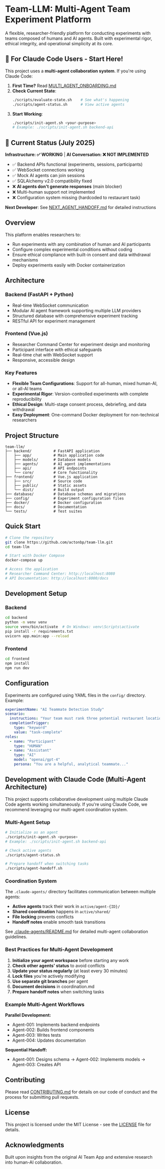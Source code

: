 # Team-LLM: Multi-Agent Team Experiment Platform

A flexible, researcher-friendly platform for conducting experiments with teams composed of humans and AI agents. Built with experimental rigor, ethical integrity, and operational simplicity at its core.

## 🤖 For Claude Code Users - Start Here!

This project uses a **multi-agent collaboration system**. If you're using Claude Code:

1. **First Time?** Read [MULTI_AGENT_ONBOARDING.md](MULTI_AGENT_ONBOARDING.md)
2. **Check Current State**: 
   ```bash
   ./scripts/evaluate-state.sh    # See what's happening
   ./scripts/agent-status.sh      # View active agents
   ```
3. **Start Working**:
   ```bash
   ./scripts/init-agent.sh <your-purpose>
   # Example: ./scripts/init-agent.sh backend-api
   ```

## 🚧 Current Status (July 2025)

**Infrastructure: ✅ WORKING** | **AI Conversation: ❌ NOT IMPLEMENTED**

- ✅ Backend APIs functional (experiments, sessions, participants)
- ✅ WebSocket connections working
- ✅ Mock AI agents can join sessions
- ✅ SQLAlchemy v2.0 compatibility fixed
- ❌ **AI agents don't generate responses** (main blocker)
- ❌ Multi-human support not implemented
- ❌ Configuration system missing (hardcoded to restaurant task)

**Next Developer**: See [NEXT_AGENT_HANDOFF.md](NEXT_AGENT_HANDOFF.md) for detailed instructions

## Overview

This platform enables researchers to:
- Run experiments with any combination of human and AI participants
- Configure complex experimental conditions without coding
- Ensure ethical compliance with built-in consent and data withdrawal mechanisms
- Deploy experiments easily with Docker containerization

## Architecture

### Backend (FastAPI + Python)
- Real-time WebSocket communication
- Modular AI agent framework supporting multiple LLM providers
- Structured database with comprehensive experiment tracking
- RESTful API for experiment management

### Frontend (Vue.js)
- Researcher Command Center for experiment design and monitoring
- Participant interface with ethical safeguards
- Real-time chat with WebSocket support
- Responsive, accessible design

### Key Features
- **Flexible Team Configurations**: Support for all-human, mixed human-AI, or all-AI teams
- **Experimental Rigor**: Version-controlled experiments with complete reproducibility
- **Ethical Design**: Multi-stage consent process, debriefing, and data withdrawal
- **Easy Deployment**: One-command Docker deployment for non-technical researchers

## Project Structure

```
team-llm/
├── backend/          # FastAPI application
│   ├── app/          # Main application code
│   ├── models/       # Database models
│   ├── agents/       # AI agent implementations
│   ├── api/          # API endpoints
│   └── core/         # Core functionality
├── frontend/         # Vue.js application
│   ├── src/          # Source code
│   ├── public/       # Static assets
│   └── dist/         # Build output
├── database/         # Database schemas and migrations
├── config/           # Experiment configuration files
├── docker/           # Docker configuration
├── docs/             # Documentation
└── tests/            # Test suites
```

## Quick Start

```bash
# Clone the repository
git clone https://github.com/actonbp/team-llm.git
cd team-llm

# Start with Docker Compose
docker-compose up

# Access the application
# Researcher Command Center: http://localhost:8080
# API Documentation: http://localhost:8000/docs
```

## Development Setup

### Backend
```bash
cd backend
python -m venv venv
source venv/bin/activate  # On Windows: venv\Scripts\activate
pip install -r requirements.txt
uvicorn app.main:app --reload
```

### Frontend
```bash
cd frontend
npm install
npm run dev
```

## Configuration

Experiments are configured using YAML files in the `config/` directory. Example:

```yaml
experimentName: "AI Teammate Detection Study"
scenario:
  instructions: "Your team must rank three potential restaurant locations..."
  completionTrigger:
    type: "keyword"
    value: "task-complete"
roles:
  - name: "Participant"
    type: "HUMAN"
  - name: "Assistant"
    type: "AI"
    model: "openai/gpt-4"
    persona: "You are a helpful, analytical teammate..."
```

## Development with Claude Code (Multi-Agent Architecture)

This project supports collaborative development using multiple Claude Code agents working simultaneously. If you're using Claude Code, we recommend leveraging our multi-agent coordination system.

### Multi-Agent Setup

```bash
# Initialize as an agent
./scripts/init-agent.sh <purpose>
# Example: ./scripts/init-agent.sh backend-api

# Check active agents
./scripts/agent-status.sh

# Prepare handoff when switching tasks
./scripts/agent-handoff.sh
```

### Coordination System

The `.claude-agents/` directory facilitates communication between multiple agents:
- **Active agents** track their work in `active/agent-{ID}/`
- **Shared coordination** happens in `active/shared/`
- **File locking** prevents conflicts
- **Handoff notes** enable smooth task transitions

See [.claude-agents/README.md](.claude-agents/README.md) for detailed multi-agent collaboration guidelines.

### Best Practices for Multi-Agent Development

1. **Initialize your agent workspace** before starting any work
2. **Check other agents' status** to avoid conflicts
3. **Update your status regularly** (at least every 30 minutes)
4. **Lock files** you're actively modifying
5. **Use separate git branches** per agent
6. **Document decisions** in coordination.md
7. **Prepare handoff notes** when switching tasks

### Example Multi-Agent Workflows

**Parallel Development:**
- Agent-001: Implements backend endpoints
- Agent-002: Builds frontend components  
- Agent-003: Writes tests
- Agent-004: Updates documentation

**Sequential Handoff:**
- Agent-001: Designs schema → Agent-002: Implements models → Agent-003: Creates API

## Contributing

Please read [CONTRIBUTING.md](docs/CONTRIBUTING.md) for details on our code of conduct and the process for submitting pull requests.

## License

This project is licensed under the MIT License - see the [LICENSE](LICENSE) file for details.

## Acknowledgments

Built upon insights from the original AI Team App and extensive research into human-AI collaboration.